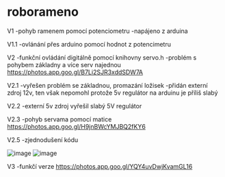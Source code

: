 # roborameno

V1
  -pohyb ramenem pomocí potenciometru
  -napájeno z arduina
  
V1.1
  -ovlánání přes arduino pomocí hodnot z potencimetru
  
V2
  -funkční ovládání digitálně pomocí knihovny servo.h
  -problém s pohybem základny a více serv najednou
  https://photos.app.goo.gl/B7Li2SJR3xddSDW7A
  
V2.1
  -vyřešen problém se základnou, promazání ložisek
  -přidán externí zdroj 12v, ten však nepomohl protože 5v regulátor na arduinu je příliš slabý
  
V2.2
  -externí 5v zdroj vyřešil slabý 5V regulátor
  
V2.3
  -pohyb servama pomocí matice
  https://photos.app.goo.gl/H9jnBWcYMJBQ2fKY6
    
V2.5
  -zjednodušení kódu

![image](https://user-images.githubusercontent.com/47314980/142778892-de9c2001-89be-4d3a-9249-a956968e6a6c.png)
![image](https://user-images.githubusercontent.com/47314980/145252788-20ba90d2-d66d-42f5-90b5-cd37cc80bc77.png)

V3
  -funkčí verze
  https://photos.app.goo.gl/YQY4uvDwjKvamGL16
